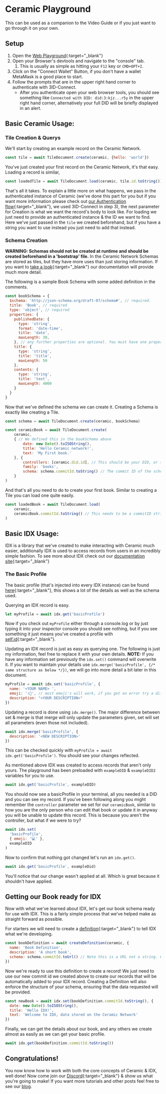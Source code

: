 # Ceramic Playground
This can be used as a companion to the Video Guide or if you just want to go through it on your own. 
## Setup
1. Open the [Web Playground](https://playground.ceramic.network){:target="_blank"}
2. Open your Browser's devtools and navigate to the "console" tab. 
   1. This is usually as simple as hitting your `F12` key or `CMD+OPT+I`.
3. Click on the "Connect Wallet" Button, if you don't have a wallet MetaMask is a good place to start.
4. Follow the prompts that are in the upper right hand corner to authenticate with 3ID-Connect. 
   - After you authenticate open your web browser tools, you should see something like `Connected with DID: did:3:kjz...r5y` in the upper right hand corner, alternatively your full DID will be briefly displayed in an alert.

## Basic Ceramic Usage:

### Tile Creation & Querys
We'll start by creating an example record on the Ceramic Network.
```JavaScript
const tile = await TileDocument.create(ceramic, {hello: 'world'})
```
You've just created your first record on the Ceramic Network, it's that easy. Loading a record is similar,
```JavaScript
const loadedTile = await TileDocument.load(ceramic, tile.id.toString())
```
That's all it takes. To explain a little more on what happens, we pass in the authenticated instance of Ceramic (we've done this part for you but if you want more information please check out [our Authentication flow](https://developers.ceramic.network/authentication/3id-did/method/){:target="_blank"}, we used 3ID-Connect in step 3), the next parameter for Creation is what we want the record's body to look like. For loading we just need to provide an authenticated instance & the ID we want to find. Here we've just passed in the `tile` we created beforehand, but if you have a string you want to use instead you just need to add that instead.

### Schema Creation
**WARNING: Schemas should not be created at runtime and should be created beforehand in a 'bootstrap' file.**
In the Ceramic Network Schemas are stored as tiles, but they have more uses than just storing information. If you want to [take a look](https://developers.ceramic.network/tools/idx/overview/#schemas){:target="_blank"} our documentation will provide much more detail.

The following is a sample Book Schema with some added definition in the comments.

```JavaScript
const bookSchema = {
  $schema: 'http://json-schema.org/draft-07/schema#', // required.
  title: 'Book', // required
  type: 'object', // required
  properties: {
    publishedDate: {
      type: 'string',
      format: 'date-time',
      title: 'date',
      maxLength: 30,
    }, // any further properties are optional. You must have one property in the schema
    title: {
      type: 'string',
      title: 'title',
      maxLength: 50
    },
    contents: {
      type: 'string',
      title: 'text',
      maxLength: 4000
    }
  }
}
```

Now that we've defined the schema we can create it. Creating a Schema is exactly like creating a Tile.

```JavaScript
const schema = await TileDocument.create(ceramic, bookSchema)
```

```JavaScript
const ceramicBook = await TileDocument.create(
    ceramic,
    { // We defined this in the bookSchema above
        date: new Date().toISOString(),
        title: 'Hello Ceramic network!',
        text: 'My First book.'
    }, {
        controllers: [ceramic.did.id], // This should be your DID, or the DID of whoever will control the Stream
        family: 'books',
        schema: schema.commitId.toString() // The commit ID of the schema we created earlier. This will validate that only what we expect is in the tile.
    }
)
```

And that's all you need to do to create your first book. Similar to creating a Tile you can load one quite easily.

```JavaScript
const loadedBook = await TileDocument.load(
    ceramic,
    ceramicBook.commitId.toString() // This needs to be a commitID string to load, we're just loading the book we created earlier.
)
```

## Basic IDX Usage: 
IDX is a library that we've created to make interacting with Ceramic much easier, additionally IDX is used to access records from users in an incredibly simple fashion. To see more about IDX check out our [documentation site](https://developers.idx.xyz/){:target="_blank"}

### The Basic Profile
The basic profile (that's injected into every IDX instance) can be found [here](https://developers.ceramic.network/streamtypes/tile-document/schemas/basic-profile/){:target="_blank"}, this shows a lot of the details as well as the schema used.

Querying an IDX record is easy.

```JavaScript
let myProfile = await idx.get('basicProfile')
```

Now if you check out `myProfile` either through a console.log or by just typing it into your inspector console you should see nothing, but if you see something it just means you've created a profile with [self.id](https://clay.self.id){:target="_blank"}. 

Updating an IDX record is just as easy as querying one. The following is just my information, feel free to replace it with your own details. **NOTE:** If you have any information set previously the `idx.set()` command will overwrite it. If you want to maintain your details use `idx.merge('basicProfile', {/* same structure as below */})`, we will go into more detail a bit later in this document.

```JavaScript
myProfile = await idx.set('basicProfile', {
  name: '<YOUR NAME> ',
  emoji: '✌🏻', // most emoji's will work, if you get an error try a different one. Some are registered as 2 characters not one.
  description: "<YOUR DESCRIPTION>"
})
```

Updating a record is done using `idx.merge()`. The major difference between set & merge is that merge will only update the parameters given, set will set all parameters (even those not included).

```JavaScript
await idx.merge('basicProfile', {
  description: '<NEW DESCRIPTION>'
})
```

This can be checked quickly with `myProfile = await idx.get('basicProfile')`. You should see your changes reflected.

As mentioned above IDX was created to access records that aren't only yours. The playground has been preloaded with `exampleDID` & `exampleDID2` variables for you to use.

```JavaScript
await idx.get('basicProfile', exampleDID)
```

You should now see a basicProfile in your terminal, all you needed is a DID and you can see my record. If you've been following along you might remember the `controller` parameter we set for our `ceramicBook`, similar to how you are the only person who can edit that book or update it in anyway you will be unable to update this record. This is because you aren't the controller, but what if we were to try? 

```JavaScript
await idx.set(
  'basicProfile', 
  { emoji: '💻' }, 
  exampleDID
)
```

Now to confirm that nothing got changed let's run an `idx.get()`.

```JavaScript
await idx.get('basicProfile', exampleDid)
```

You'll notice that our change wasn't applied at all. Which is great because it shouldn't have applied. 

## Getting our Book ready for IDX
Now with what we've learned about IDX, let's get our book schema ready for use with IDX. This is a fairly simple process that we've helped make as straight forward as possible. 

For starters we will need to create a [definition](https://developers.ceramic.network/tools/idx/overview/#definitions){:target="_blank"} to tell IDX what we're developing.

```JavaScript
const bookDefinition = await createDefinition(ceramic, {
  name: 'Book Definition',
  description: 'A short book',
  schema: schema.commitId.toUrl() // Note this is a URL not a string. Ceramic urls are prefaced with ceramic://
})
```

Now we're ready to use this definition to create a record! We just need to use our new commit id we created above to create our records that will be automatically added to your IDX record. Creating a Definition will also enforce the structure of your schema, ensuring that the data requested will be provided.

```JavaScript
const newBook = await idx.set(bookDefinition.commitId.toString(), {
  date: new Date().toISOString(),
  title: 'Hello IDX!',
  text: 'Welcome to IDX, data stored on the Ceramic Network'
})
```

Finally, we can get the details about our book, and any others we create almost as easily as we can get your basic profile.

```JavaScript
await idx.get(bookDefinition.commitId.toString())
```

## Congratulations! 
You now know how to work with both the core concepts of Ceramic & IDX, well done! Now come join our [Discord](https://chat.ceramic.network){:target="_blank"} & show us what you're going to make! If you want more tutorials and other posts feel free to see our [blog](https://blog.ceramic.network).
